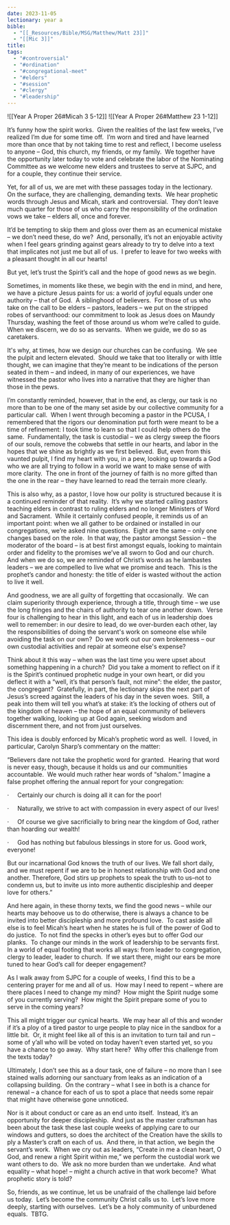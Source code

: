 ```yaml
---
date: 2023-11-05
lectionary: year a
bible:
  - "[[_Resources/Bible/MSG/Matthew/Matt 23]]"
  - "[[Mic 3]]"
title: 
tags:
  - "#controversial"
  - "#ordination"
  - "#congregational-meet"
  - "#elders"
  - "#session"
  - "#clergy"
  - "#leadership"
---
```


![[Year A Proper 26#Micah 3 5-12]]
![[Year A Proper 26#Matthew 23 1-12]]

It’s funny how the spirit works.  Given the realities of the last few weeks, I’ve realized I’m due for some time off.  I’m worn and tired and have learned more than once that by not taking time to rest and reflect, I become useless to anyone – God, this church, my friends, or my family.  We together have the opportunity later today to vote and celebrate the labor of the Nominating Committee as we welcome new elders and trustees to serve at SJPC, and for a couple, they continue their service.

Yet, for all of us, we are met with these passages today in the lectionary.  On the surface, they are challenging, demanding texts.  We hear prophetic words through Jesus and Micah, stark and controversial.  They don’t leave much quarter for those of us who carry the responsibility of the ordination vows we take – elders all, once and forever. 

It’d be tempting to skip them and gloss over them as an ecumenical mistake – we don’t need these, do we?  And, personally, it’s not an enjoyable activity when I feel gears grinding against gears already to try to delve into a text that implicates not just me but all of us.  I prefer to leave for two weeks with a pleasant thought in all our hearts! 

But yet, let’s trust the Spirit’s call and the hope of good news as we begin.

Sometimes, in moments like these, we begin with the end in mind, and here, we have a picture Jesus paints for us: a world of joyful equals under one authority – that of God.  A siblinghood of believers.  For those of us who take on the call to be elders – pastors, leaders – we put on the stripped robes of servanthood: our commitment to look as Jesus does on Maundy Thursday, washing the feet of those around us whom we’re called to guide.  When we discern, we do so as servants.  When we guide, we do so as caretakers.

It's why, at times, how we design our churches can be confusing.  We see the pulpit and lectern elevated.  Should we take that too literally or with little thought, we can imagine that they’re meant to be indications of the person seated in them – and indeed, in many of our experiences, we have witnessed the pastor who lives into a narrative that they are higher than those in the pews.

I’m constantly reminded, however, that in the end, as clergy, our task is no more than to be one of the many set aside by our collective community for a particular call.  When I went through becoming a pastor in the PCUSA, I remembered that the rigors our denomination put forth were meant to be a time of refinement: I took time to learn so that I could help others do the same.  Fundamentally, the task is custodial – we as clergy sweep the floors of our souls, remove the cobwebs that settle in our hearts, and labor in the hopes that we shine as brightly as we first believed.  But, even from this vaunted pulpit, I find my heart with you, in a pew, looking up towards a God who we are all trying to follow in a world we want to make sense of with more clarity.  The one in front of the journey of faith is no more gifted than the one in the rear – they have learned to read the terrain more clearly.

This is also why, as a pastor, I love how our polity is structured because it is a continued reminder of that reality.  It’s why we started calling pastors teaching elders in contrast to ruling elders and no longer Ministers of Word and Sacrament.  While it certainly confused people, it reminds us of an important point: when we all gather to be ordained or installed in our congregations, we’re asked nine questions.  Eight are the same – only one changes based on the role.  In that way, the pastor amongst Session – the moderator of the board – is at best first amongst equals, looking to maintain order and fidelity to the promises we’ve all sworn to God and our church.  And when we do so, we are reminded of Christ’s words as he lambastes leaders – we are compelled to live what we promise and teach.  This is the prophet’s candor and honesty: the title of elder is wasted without the action to live it well. 

And goodness, we are all guilty of forgetting that occasionally.  We can claim superiority through experience, through a title, through time – we use the long fringes and the chairs of authority to tear one another down.  Verse four is challenging to hear in this light, and each of us in leadership does well to remember: in our desire to lead, do we over-burden each other, lay the responsibilities of doing the servant's work on someone else while avoiding the task on our own?  Do we work out our own brokenness – our own custodial activities and repair at someone else's expense? 

Think about it this way – when was the last time you were upset about something happening in a church?  Did you take a moment to reflect on if it is the Spirit’s continued prophetic nudge in your own heart, or did you deflect it with a “well, it’s that person’s fault, not mine”: the elder, the pastor, the congregant?  Gratefully, in part, the lectionary skips the next part of Jesus’s screed against the leaders of his day in the seven woes.  Still, a peak into them will tell you what’s at stake: it’s the locking of others out of the kingdom of heaven – the hope of an equal community of believers together walking, looking up at God again, seeking wisdom and discernment there, and not from just ourselves.

This idea is doubly enforced by Micah’s prophetic word as well.  I loved, in particular, Carolyn Sharp’s commentary on the matter:

“Believers dare not take the prophetic word for granted.  Hearing that word is never easy, though, because it holds us and our communities accountable.  We would much rather hear words of “shalom.” Imagine a false prophet offering the annual report for your congregation:

·     Certainly our church is doing all it can for the poor!

·     Naturally, we strive to act with compassion in every aspect of our lives!

·     Of course we give sacrificially to bring near the kingdom of God, rather than hoarding our wealth!

·     God has nothing but fabulous blessings in store for us. Good work, everyone!

But our incarnational God knows the truth of our lives. We fall short daily, and we must repent if we are to be in honest relationship with God and one another. Therefore, God stirs up prophets to speak the truth to us–not to condemn us, but to invite us into more authentic discipleship and deeper love for others.”

And here again, in these thorny texts, we find the good news – while our hearts may behoove us to do otherwise, there is always a chance to be invited into better discipleship and more profound love.  To cast aside all else is to feel Micah’s heart when he states he is full of the power of God to do justice.  To not find the specks in other’s eyes but to offer God our planks.  To change our minds in the work of leadership to be servants first.  In a world of equal footing that works all ways: from leader to congregation, clergy to leader, leader to church.  If we start there, might our ears be more tuned to hear God’s call for deeper engagement? 

As I walk away from SJPC for a couple of weeks, I find this to be a centering prayer for me and all of us.  How may I need to repent – where are there places I need to change my mind?  How might the Spirit nudge some of you currently serving?  How might the Spirit prepare some of you to serve in the coming years?

This all might trigger our cynical hearts.  We may hear all of this and wonder if it’s a ploy of a tired pastor to urge people to play nice in the sandbox for a little bit.  Or, it might feel like all of this is an invitation to turn tail and run – some of y’all who will be voted on today haven’t even started yet, so you have a chance to go away.  Why start here?  Why offer this challenge from the texts today? 

Ultimately, I don’t see this as a dour task, one of failure – no more than I see stained walls adorning our sanctuary from leaks as an indication of a collapsing building.  On the contrary – what I see in both is a chance for renewal – a chance for each of us to spot a place that needs some repair that might have otherwise gone unnoticed. 

Nor is it about conduct or care as an end unto itself.  Instead, it’s an opportunity for deeper discipleship.  And just as the master craftsman has been about the task these last couple weeks of applying care to our windows and gutters, so does the architect of the Creation have the skills to ply a Master’s craft on each of us.  And there, in that action, we begin the servant’s work.  When we cry out as leaders, “Create in me a clean heart, O God, and renew a right Spirit within me,” we perform the custodial work we want others to do.  We ask no more burden than we undertake.  And what equality – what hope! – might a church active in that work become?  What prophetic story is told?

So, friends, as we continue, let us be unafraid of the challenge laid before us today.  Let’s become the community Christ calls us to.  Let’s love more deeply, starting with ourselves.  Let’s be a holy community of unburdened equals.  TBTG.